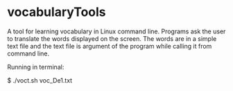 # vocabularyTools

A tool for learning vocabulary in Linux command line. Programs ask the user to translate the words displayed on the screen. The words are in a simple text file and the text file is argument of the program while calling it from command line.

Running in terminal:

$ ./voct.sh voc_De1.txt
